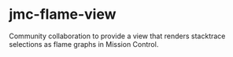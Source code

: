 # jmc-flame-view
Community collaboration to provide a view that renders stacktrace selections as flame graphs in Mission Control.
